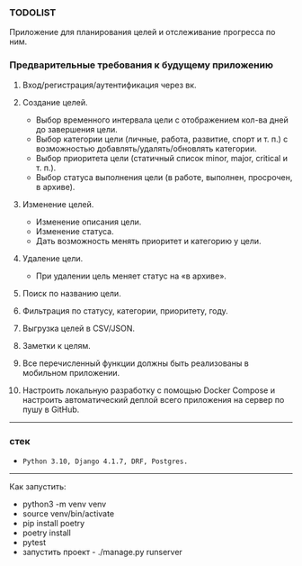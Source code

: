 
### TODOLIST

Приложение для планирования целей и отслеживание прогресса по ним.

### Предварительные требования к будущему приложению

1. Вход/регистрация/аутентификация через вк.
2. Создание целей.
   - Выбор временного интервала цели с отображением кол-ва дней до завершения цели.
   - Выбор категории цели (личные, работа, развитие, спорт и т. п.) с возможностью добавлять/удалять/обновлять категории.
   - Выбор приоритета цели (статичный список minor, major, critical и т. п.).
   - Выбор статуса выполнения цели (в работе, выполнен, просрочен, в архиве).

3. Изменение целей.
   - Изменение описания цели.
   - Изменение статуса.
   - Дать возможность менять приоритет и категорию у цели.

4. Удаление цели.
   - При удалении цель меняет статус на «в архиве».
 
5. Поиск по названию цели.
6. Фильтрация по статусу, категории, приоритету, году.
7. Выгрузка целей в CSV/JSON.
8. Заметки к целям.
9. Все перечисленный функции должны быть реализованы в мобильном приложении.
10. Настроить локальную разработку с помощью Docker Compose и настроить автоматический деплой всего приложения на сервер по пушу в GitHub.
_________________________________________________________________________________________________________________________

### стек
*     Python 3.10, Django 4.1.7, DRF, Postgres.
_________________________________________________________________________________________________________________________

Как запустить:
   - python3 -m venv venv
   - source venv/bin/activate
   - pip install poetry
   - poetry install
   - pytest
   - запустить проект - ./manage.py runserver
